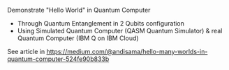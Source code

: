 Demonstrate "Hello World" in Quantum Computer
- Through Quantum Entanglement in 2 Qubits configuration
- Using Simulated Quantum Computer (QASM Quantum Simulator) & real Quantum Computer (IBM Q on IBM Cloud)

See article in https://medium.com/@andisama/hello-many-worlds-in-quantum-computer-524fe90b833b

